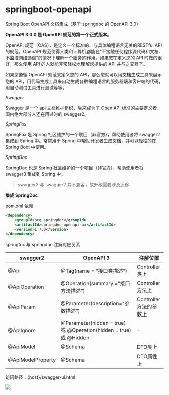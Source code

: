 # springboot-openapi

Spring Boot OpenAPI 文档集成（基于 springdoc 的 OpenAPI 3.0）



**OpenAPI 3.0.0 是 OpenAPI 规范的第一个正式版本。**

OpenAPI 规范（OAS），是定义一个标准的、与具体编程语言无关的RESTful API的规范。OpenAPI 规范使得人类和计算机都能在“不接触任何程序源代码和文档、不监控网络通信”的情况下理解一个服务的作用。如果您在定义您的 API 时做的很好，那么使用 API 的人就能非常轻松地理解您提供的 API 并与之交互了。

如果您遵循 OpenAPI 规范来定义您的 API，那么您就可以用文档生成工具来展示您的 API，用代码生成工具来自动生成各种编程语言的服务器端和客户端的代码，用自动测试工具进行测试等等。

*Swagger*

Swagger 是一个 api 文档维护组织，后来成为了 Open API 标准的主要定义者，国内绝大部分人还在用过时的 swagger2。

*SpringFox*

SpringFox 是 Spring 社区维护的一个项目（非官方），帮助使用者将 swagger2 集成到 Spring 中。常常用于 Spring 中帮助开发者生成文档，并可以轻松的在 Spring Boot 中使用。

*SpringDoc*

SpringDoc 也是 Spring 社区维护的一个项目（非官方），帮助使用者将 swagger3 集成到 Spring 中。

> swagger3 与 swagger2 并不兼容，故升级需要涉及迁移



**集成 SpringDoc**

pom.xml 依赖

```xml
<dependency>
    <groupId>org.springdoc</groupId>
    <artifactId>springdoc-openapi-ui</artifactId>
    <version>1.7.0</version>
</dependency>
```

springfox 与 springdoc 注解对应关系

| swagger2 | OpenAPI 3 | 注解位置 |
| ---- | ---- | ---- |
| @Api | @Tag(name = “接口类描述”) | Controller 类上 |
| @ApiOperation | @Operation(summary =“接口方法描述”) | Controller 方法上 |
| @ApiParam | @Parameter(description=“参数描述”) | Controller 方法的参数上 |
| @ApiIgnore | @Parameter(hidden = true) 或 @Operation(hidden = true) 或 @Hidden | - |
| @ApiModel | @Schema | DTO类上 |
| @ApiModelProperty | @Schema | DTO属性上 |

访问路径：{host}/swagger-ui.html

![](D:\workspace\practice-master\springboot-master\code\springboot-openapi\Snipaste_2023-10-07_11-36-59.png)
